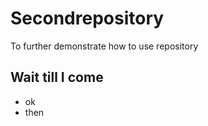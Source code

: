 # Secondrepository
To further demonstrate how to use repository



## Wait till I come

* ok
* then
